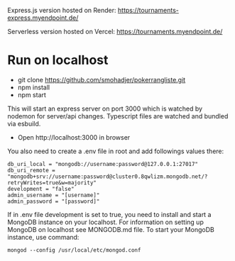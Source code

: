 Express.js version hosted on Render:
https://tournaments-express.myendpoint.de/

Serverless version hosted on Vercel:
https://tournaments.myendpoint.de/

# Run on localhost
- git clone https://github.com/smohadjer/pokerrangliste.git
- npm install
- npm start

This will start an express server on port 3000 which is watched by nodemon for server/api changes. Typescript files are watched and bundled via esbuild.

- Open http://localhost:3000 in browser

You also need to create a .env file in root and add followings values there:
````
db_uri_local = "mongodb://username:password@127.0.0.1:27017"
db_uri_remote = "mongodb+srv://username:password@cluster0.8qwlizm.mongodb.net/?retryWrites=true&w=majority"
development = "false"
admin_username = "[username]"
admin_password = "[password]"
````

If in .env file development is set to true, you need to install and start a MongoDB instance on your localhost. For information on setting up MongoDB on localhost see MONGODB.md file. To start your MongoDB instance, use command:
````
mongod --config /usr/local/etc/mongod.conf
````


